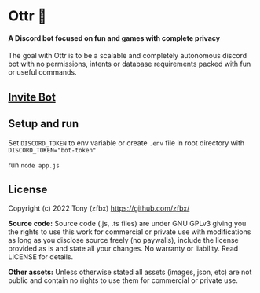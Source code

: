 # Ottr 🦦
#### A Discord bot focused on fun and games with complete privacy

The goal with Ottr is to be a scalable and completely autonomous discord bot with no permissions, intents or database requirements packed with fun or useful commands.

## [Invite Bot](https://discord.com/api/oauth2/authorize?client_id=995597291849269339&permissions=2048&scope=applications.commands%20bot)


## Setup and run

Set `DISCORD_TOKEN` to env variable or create `.env` file in root directory with `DISCORD_TOKEN="bot-token"`

run `node app.js`


## License

Copyright (c) 2022 Tony (zfbx) <https://github.com/zfbx/>

**Source code:** Source code (.js, .ts files) are under GNU GPLv3 giving you the rights to use this work for commercial or private use with modifications as long as you disclose source freely (no paywalls), include the license provided as is and state all your changes. No warranty or liability. Read LICENSE for details.

**Other assets:** Unless otherwise stated all assets (images, json, etc) are not public and contain no rights to use them for commercial or private use.